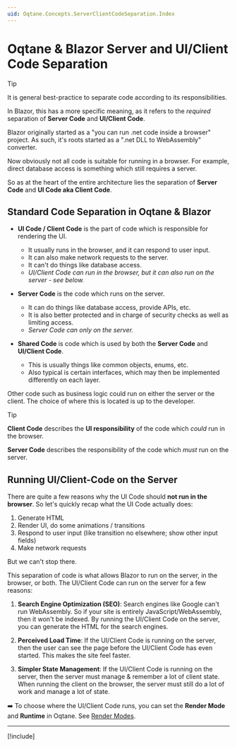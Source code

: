 ```yaml
---
uid: Oqtane.Concepts.ServerClientCodeSeparation.Index
---
```


# Oqtane & Blazor Server and UI/Client Code Separation

> [!TIP]
> It is general best-practice to separate code according to its responsibilities.
>
> In Blazor, this has a more specific meaning,
> as it refers to the _required_ separation of **Server Code** and **UI/Client Code**.

Blazor originally started as a "you can run .net code inside a browser" project.
As such, it's roots started as a ".net DLL to WebAssembly" converter.

Now obviously not all code is suitable for running in a browser.
For example, direct database access is something which still requires a server.

So as at the heart of the entire architecture lies the separation
of **Server Code** and **UI Code aka Client Code**.

## Standard Code Separation in Oqtane & Blazor

* **UI Code / Client Code** is the part of code which is responsible for rendering the UI.
  * It usually runs in the browser, and it can respond to user input.
  * It can also make network requests to the server.
  * It can't do things like database access.
  * _UI/Client Code can run in the browser, but it can also run on the server - see below._

* **Server Code** is the code which runs on the server.
  * It can do things like database access, provide APIs, etc.
  * It is also better protected and in charge of security checks as well as limiting access.
  * _Server Code can only on the server._

* **Shared Code** is code which is used by both the **Server Code** and **UI/Client Code**.
  * This is usually things like common objects, enums, etc.
  * Also typical is certain interfaces, which may then be implemented differently on each layer.

Other code such as business logic could run on either the server or the client.
The choice of where this is located is up to the developer.

> [!TIP]
> **Client Code** describes the **UI responsibility** of the code which _could_ run in the browser.
>
> **Server Code** describes the responsibility of the code which _must_ run on the server.


## Running UI/Client-Code on the Server

There are quite a few reasons why the UI Code should **not run in the browser**.
So let's quickly recap what the UI Code actually does:

1. Generate HTML
1. Render UI, do some animations / transitions
1. Respond to user input (like transition no elsewhere; show other input fields)
1. Make network requests



But we can't stop there.

This separation of code is what allows Blazor to run on the server, in the browser, or both.
The UI/Client Code can run on the server for a few reasons:

1. **Search Engine Optimization (SEO)**: Search engines like Google can't run WebAssembly.
    So if your site is entirely JavaScript/WebAssembly, then it won't be indexed.
    By running the UI/Client Code on the server, you can generate the HTML for the search engines.

1. **Perceived Load Time**: If the UI/Client Code is running on the server,
    then the user can see the page before the UI/Client Code has even started.
    This makes the site feel faster.

1. **Simpler State Management**: If the UI/Client Code is running on the server,
    then the server must manage & remember a lot of client state.
    When running the client on the browser, the server must still do a lot of work
    and manage a lot of state.

➡️ To choose where the UI/Client Code runs, you can set the **Render Mode** and **Runtime** in Oqtane.
See [Render Modes](xref:Oqtane.Concepts.RenderModes.Index).

---

[!include[](~/shared/authors/iJungleboy/_main-author.md)]
